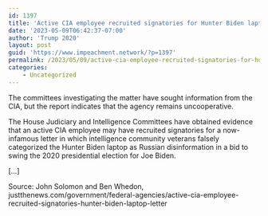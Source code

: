 ```yaml
---
id: 1397
title: 'Active CIA employee recruited signatories for Hunter Biden laptop letter, report shows'
date: '2023-05-09T06:42:37-07:00'
author: 'Trump 2020'
layout: post
guid: 'https://www.impeachment.network/?p=1397'
permalink: /2023/05/09/active-cia-employee-recruited-signatories-for-hunter-biden-laptop-letter-report-shows/
categories:
    - Uncategorized
---
```


The committees investigating the matter have sought information from the CIA, but the report indicates that the agency remains uncooperative.

The House Judiciary and Intelligence Committees have obtained evidence that an active CIA employee may have recruited signatories for a now-infamous letter in which intelligence community veterans falsely categorized the Hunter Biden laptop as Russian disinformation in a bid to swing the 2020 presidential election for Joe Biden.

\[…\]

Source: John Solomon and Ben Whedon, justthenews.com/government/federal-agencies/active-cia-employee-recruited-signatories-hunter-biden-laptop-letter
